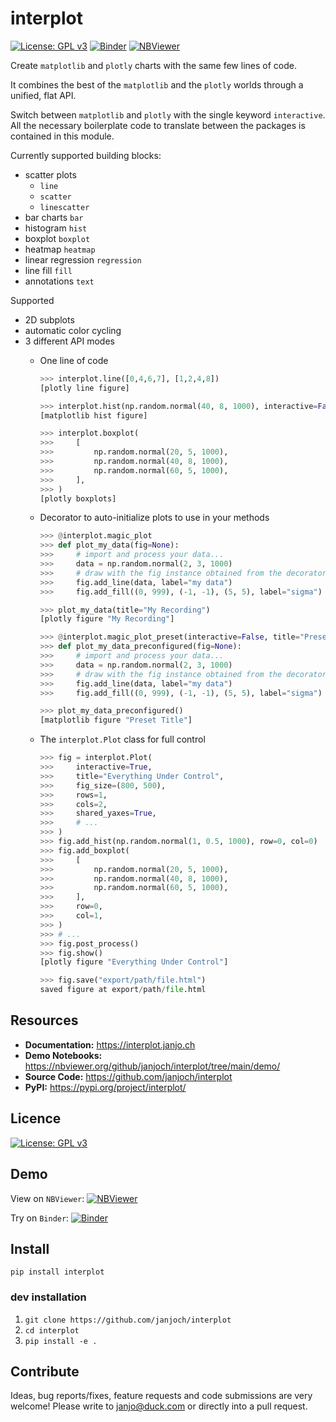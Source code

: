 # interplot

[![License: GPL v3](https://img.shields.io/badge/License-GPLv3-blue.svg)](https://www.gnu.org/licenses/gpl-3.0) [![Binder](https://mybinder.org/badge_logo.svg)](https://mybinder.org/v2/gh/janjoch/interplot/HEAD) [![NBViewer](https://raw.githubusercontent.com/jupyter/design/master/logos/Badges/nbviewer_badge.svg)](https://nbviewer.org/github/janjoch/interplot/tree/main/demo/)

Create `matplotlib` and `plotly` charts with the same few lines of code.

It combines the best of the `matplotlib` and the `plotly` worlds through a unified, flat API.

Switch between `matplotlib` and `plotly` with the single keyword `interactive`. All the necessary boilerplate code to translate between the packages is contained in this module.

Currently supported building blocks:

- scatter plots
    - `line`
    - `scatter`
    - `linescatter`
- bar charts `bar`
- histogram `hist`
- boxplot `boxplot`
- heatmap `heatmap`
- linear regression `regression`
- line fill `fill`
- annotations `text`

Supported
- 2D subplots
- automatic color cycling
- 3 different API modes
    - One line of code
        ```python
        >>> interplot.line([0,4,6,7], [1,2,4,8])
        [plotly line figure]

        >>> interplot.hist(np.random.normal(40, 8, 1000), interactive=False)
        [matplotlib hist figure]

        >>> interplot.boxplot(
        >>>     [
        >>>         np.random.normal(20, 5, 1000),
        >>>         np.random.normal(40, 8, 1000),
        >>>         np.random.normal(60, 5, 1000),
        >>>     ],
        >>> )
        [plotly boxplots]
        ```

    - Decorator to auto-initialize plots to use in your methods
        ```python
        >>> @interplot.magic_plot
        >>> def plot_my_data(fig=None):
        >>>     # import and process your data...
        >>>     data = np.random.normal(2, 3, 1000)
        >>>     # draw with the fig instance obtained from the decorator function
        >>>     fig.add_line(data, label="my data")
        >>>     fig.add_fill((0, 999), (-1, -1), (5, 5), label="sigma")

        >>> plot_my_data(title="My Recording")
        [plotly figure "My Recording"]

        >>> @interplot.magic_plot_preset(interactive=False, title="Preset Title")
        >>> def plot_my_data_preconfigured(fig=None):
        >>>     # import and process your data...
        >>>     data = np.random.normal(2, 3, 1000)
        >>>     # draw with the fig instance obtained from the decorator function
        >>>     fig.add_line(data, label="my data")
        >>>     fig.add_fill((0, 999), (-1, -1), (5, 5), label="sigma")

        >>> plot_my_data_preconfigured()
        [matplotlib figure "Preset Title"]
        ```

    - The `interplot.Plot` class for full control
        ```python
        >>> fig = interplot.Plot(
        >>>     interactive=True,
        >>>     title="Everything Under Control",
        >>>     fig_size=(800, 500),
        >>>     rows=1,
        >>>     cols=2,
        >>>     shared_yaxes=True,
        >>>     # ...
        >>> )
        >>> fig.add_hist(np.random.normal(1, 0.5, 1000), row=0, col=0)
        >>> fig.add_boxplot(
        >>>     [
        >>>         np.random.normal(20, 5, 1000),
        >>>         np.random.normal(40, 8, 1000),
        >>>         np.random.normal(60, 5, 1000),
        >>>     ],
        >>>     row=0,
        >>>     col=1,
        >>> )
        >>> # ...
        >>> fig.post_process()
        >>> fig.show()
        [plotly figure "Everything Under Control"]

        >>> fig.save("export/path/file.html")
        saved figure at export/path/file.html
        ```


## Resources

- **Documentation:** https://interplot.janjo.ch
- **Demo Notebooks:** https://nbviewer.org/github/janjoch/interplot/tree/main/demo/
- **Source Code:** https://github.com/janjoch/interplot
- **PyPI:** https://pypi.org/project/interplot/


## Licence
[![License: GPL v3](https://img.shields.io/badge/License-GPLv3-blue.svg)](https://www.gnu.org/licenses/gpl-3.0)


## Demo

View on `NBViewer`:
[![NBViewer](https://raw.githubusercontent.com/jupyter/design/master/logos/Badges/nbviewer_badge.svg)](https://nbviewer.org/github/janjoch/interplot/tree/main/demo/)


Try on `Binder`:
[![Binder](https://mybinder.org/badge_logo.svg)](https://mybinder.org/v2/gh/janjoch/interplot/HEAD)


## Install
```pip install interplot```


### dev installation
1. ```git clone https://github.com/janjoch/interplot```
2. ```cd interplot```
2. ```pip install -e .```


## Contribute

Ideas, bug reports/fixes, feature requests and code submissions are very welcome! Please write to [janjo@duck.com](mailto:janjo@duck.com) or directly into a pull request.
